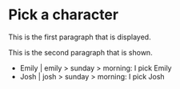 # Pick a character

This is the first paragraph that is displayed.

This is the second paragraph that is shown.

* Emily | emily > sunday > morning: I pick Emily
* Josh | josh > sunday > morning: I pick Josh 
